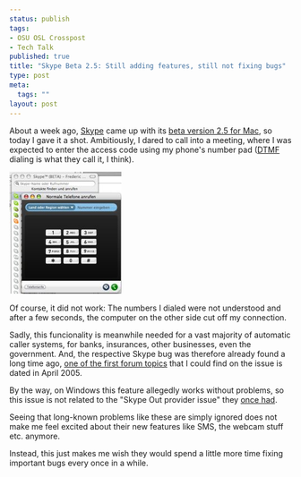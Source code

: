 ```yaml
--- 
status: publish
tags: 
- OSU OSL Crosspost
- Tech Talk
published: true
title: "Skype Beta 2.5: Still adding features, still not fixing bugs"
type: post
meta: 
  tags: ""
layout: post
---
```

About a week ago, <a href="http://skype.com">Skype</a> came up with its <a href="http://www.skype.com/download/skype/macosx/25beta.html">beta version 2.5 for Mac</a>, so today I gave it a shot. Ambitiously, I dared to call into a meeting, where I was expected to enter the access code using my phone's number pad (<a href="http://en.wikipedia.org/wiki/Dual-tone_multi-frequency">DTMF</a> dialing is what they call it, I think).

<img id="image136" src="/media/wp/2006/11/skype-dtmf.jpg" alt="Skype's built in dial pad" class="center" />

Of course, it did not work: The numbers I dialed were not understood and after a few seconds, the computer on the other side cut off my connection.

Sadly, this funcionality is meanwhile needed for a vast majority of automatic caller systems, for banks, insurances, other businesses, even the government. And, the respective Skype bug was therefore already found a long time ago, <a href="http://forum.skype.com/index.php?showtopic=25457">one of the first forum topics</a> that I could find on the issue is dated in April 2005.

By the way, on Windows this feature allegedly works without problems, so this issue is not related to the "Skype Out provider issue" they <a href="http://www.skypejournal.com/blog/archives/2005/03/dtmf_tones_fail.php">once had</a>.

Seeing that long-known problems like these are simply ignored does not make me feel excited about their new features like SMS, the webcam stuff etc. anymore.

Instead, this just makes me wish they would spend a little more time fixing important bugs every once in a while.
